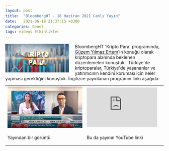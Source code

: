 ```yaml
---
layout: post
title:  "BloombergHT - 18 Haziran 2021 Canlı Yayın"
date:   2021-06-18 21:37:15 +0300
categories: Genel
tags: videos Etkinlikler
---
```


<img align="left" src="/assets/BloombergHT-Kripto_Para_Poster_800.png" style="width:40%; padding-right:20px"> BloombergHT 'Kripto Para' programında, [Güzem Yılmaz Ertem](https://twitter.com/guzemyilmaz)'in konuğu olarak kriptopara alanında beklenen düzenlemeleri konuştuk.
&nbsp;Türkiye'de kriptoparalar, Türkiye'de yaşananlar ve yatırımcının kendini koruması için neler yapması gerektiğini konuştuk. İngilizce yayınlanan programın linki aşağıda: 
&nbsp;

<table><tr><td style="width:50%">
<img src="/assets/BloombergHT-210618_800.png">
</td>
<td style="width:50%">
<iframe width="224" height="126" src="https://www.youtube/embed/7Qjh5HATOtY" frameborder="0" allowfullscreen></iframe></td></tr>
<tr><td style="width:50%; vertical-align:top">
<p>
Yayından bir görüntü 
</p></td>
<td style="width:50%; vertical-align:top">
<p>Bu da yayının YouTube linki</p>
</td></tr> 
</table>

